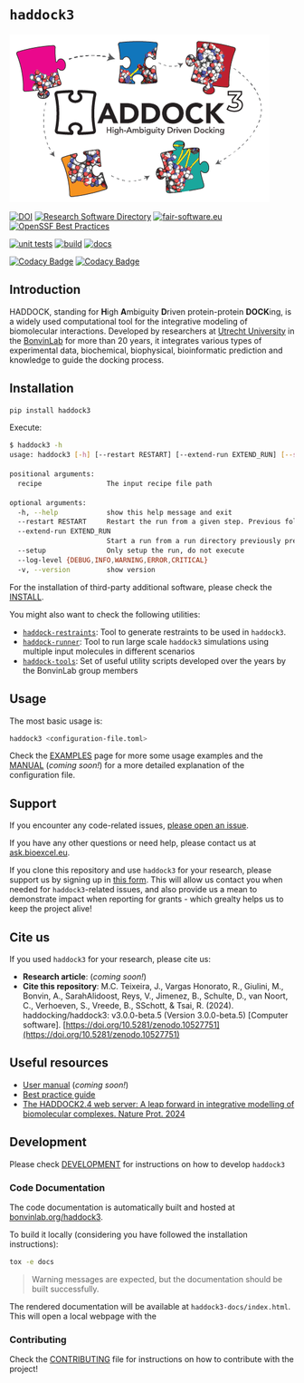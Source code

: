 # `haddock3`

![haddock3-logo](https://raw.githubusercontent.com/haddocking/haddock3/refs/heads/main/docs/figs/HADDOCK3-logo.png)

[![DOI](https://zenodo.org/badge/DOI/10.5281/zenodo.10527751.svg)](https://doi.org/10.5281/zenodo.10527751)
[![Research Software Directory](https://img.shields.io/badge/rsd-haddock3-00a3e3.svg)](https://research-software-directory.org/software/haddock3)
[![fair-software.eu](https://img.shields.io/badge/fair--software.eu-%E2%97%8F%20%20%E2%97%8F%20%20%E2%97%8F%20%20%E2%97%8F%20%20%E2%97%8F-green)](https://fair-software.eu)
[![OpenSSF Best Practices](https://www.bestpractices.dev/projects/8844/badge)](https://www.bestpractices.dev/projects/8844)

[![unit tests](https://github.com/haddocking/haddock3/workflows/tests/badge.svg?branch=main)](https://github.com/haddocking/haddock3/actions?workflow=tests)
[![build](https://github.com/haddocking/haddock3/workflows/build/badge.svg?branch=main)](https://github.com/haddocking/haddock3/actions?workflow=build)
[![docs](https://github.com/haddocking/haddock3/workflows/pages/badge.svg?branch=main)](https://github.com/haddocking/haddock3/actions?workflow=pages)

[![Codacy Badge](https://app.codacy.com/project/badge/Grade/e11e7f45400f4e8589cdf5941f95233a)](https://app.codacy.com/gh/haddocking/haddock3/dashboard?utm_source=gh&utm_medium=referral&utm_content=&utm_campaign=Badge_grade)
[![Codacy Badge](https://app.codacy.com/project/badge/Coverage/e11e7f45400f4e8589cdf5941f95233a)](https://app.codacy.com/gh/haddocking/haddock3/dashboard?utm_source=gh&utm_medium=referral&utm_content=&utm_campaign=Badge_coverage)

## Introduction

HADDOCK, standing for **H**igh **A**mbiguity **D**riven protein-protein **DOCK**ing, is a widely used computational tool for the integrative modeling of biomolecular interactions. Developed by researchers at [Utrecht University](https://uu.nl) in the [BonvinLab](https://bonvinlab.org) for more than 20 years, it integrates various types of experimental data, biochemical, biophysical, bioinformatic prediction and knowledge to guide the docking process.

## Installation

```bash
pip install haddock3
```

Execute:

```bash
$ haddock3 -h
usage: haddock3 [-h] [--restart RESTART] [--extend-run EXTEND_RUN] [--setup] [--log-level {DEBUG,INFO,WARNING,ERROR,CRITICAL}] [-v] recipe

positional arguments:
  recipe                The input recipe file path

optional arguments:
  -h, --help            show this help message and exit
  --restart RESTART     Restart the run from a given step. Previous folders from the selected step onwards will be deleted.
  --extend-run EXTEND_RUN
                        Start a run from a run directory previously prepared with the `haddock3-copy` CLI. Provide the run directory created with `haddock3-copy` CLI.
  --setup               Only setup the run, do not execute
  --log-level {DEBUG,INFO,WARNING,ERROR,CRITICAL}
  -v, --version         show version
```

For the installation of third-party additional software, please check the [INSTALL](docs/INSTALL.md).

You might also want to check the following utilities:

- [`haddock-restraints`](https://github.com/haddocking/haddock-restraints): Tool to generate restraints to be used in `haddock3`.
- [`haddock-runner`](https://github.com/haddocking/haddock-runner): Tool to run large scale `haddock3` simulations using multiple input molecules in different scenarios
- [`haddock-tools`](https://github.com/haddocking/haddock-tools): Set of useful utility scripts developed over the years by the BonvinLab group members

## Usage

The most basic usage is:

```bash
haddock3 <configuration-file.toml>
```

Check the [EXAMPLES](https://github.com/haddocking/haddock3/blob/main/examples/README.md) page for more some usage examples and the [MANUAL]() (_coming soon!_) for a more detailed explanation of the configuration file.

## Support

If you encounter any code-related issues, [please open an issue](https://github.com/haddocking/haddock3/issues/new/choose).

If you have any other questions or need help, please contact us at [ask.bioexcel.eu](https://ask.bioexcel.eu/).

If you clone this repository and use `haddock3` for your research, please support us by signing up in [this form](https://forms.gle/LCUHiYHh1hE9rd8L6). This will allow us contact you when needed for `haddock3`-related issues, and also provide us a mean to demonstrate impact when reporting for grants - which grealty helps us to keep the project alive!

## Cite us

If you used `haddock3` for your research, please cite us:

- **Research article**: (_coming soon!_)
- **Cite this repository**: M.C. Teixeira, J., Vargas Honorato, R., Giulini, M., Bonvin, A., SarahAlidoost, Reys, V., Jimenez, B., Schulte, D., van Noort, C., Verhoeven, S., Vreede, B., SSchott, & Tsai, R. (2024). haddocking/haddock3: v3.0.0-beta.5 (Version 3.0.0-beta.5) [Computer software]. [https://doi.org/10.5281/zenodo.10527751](https://doi.org/10.5281/zenodo.10527751)

## Useful resources

- [User manual]() (_coming soon!_)
- [Best practice guide](https://www.bonvinlab.org/software/bpg/)
- [The HADDOCK2.4 web server: A leap forward in integrative modelling of biomolecular complexes. Nature Prot. 2024](https://www.nature.com/articles/s41596-024-01011-0)

## Development

Please check [DEVELOPMENT](https://github.com/haddocking/haddock3/blob/main/DEVELOPMENT.md) for instructions on how to develop `haddock3`

### Code Documentation

The code documentation is automatically built and hosted at [bonvinlab.org/haddock3](https://www.bonvinlab.org/haddock3/).

To build it locally (considering you have followed the installation instructions):

```bash
tox -e docs
```

> Warning messages are expected, but the documentation should be built successfully.

The rendered documentation will be available at `haddock3-docs/index.html`. This will open a local webpage with the

### Contributing

Check the [CONTRIBUTING](CONTRIBUTING.md) file for instructions on how to contribute with the project!

<!-- ---

Happy HADDOCking!

<img src="https://www.bonvinlab.org/images/bio-haddock.png" alt="haddock" width="50px"> -->
